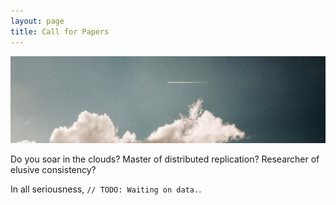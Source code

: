 ```yaml
---
layout: page
title: Call for Papers
---
```


![Soaring in the clouds](/public/img/jet-sky.jpg)

Do you soar in the clouds? Master of distributed replication? Researcher of elusive consistency?

In all seriousness, `// TODO: Waiting on data.`.
